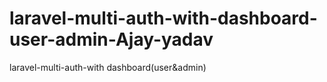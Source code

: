 # laravel-multi-auth-with-dashboard-user-admin-Ajay-yadav
laravel-multi-auth-with dashboard(user&amp;admin) 
